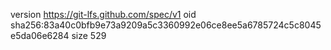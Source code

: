 version https://git-lfs.github.com/spec/v1
oid sha256:83a40c0bfb9e73a9209a5c3360992e06ce8ee5a6785724c5c8045e5da06e6284
size 529
